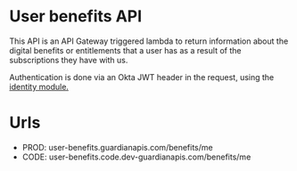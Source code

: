 # User benefits API

This API is an API Gateway triggered lambda to return information about the digital benefits or entitlements that a user has as a result of the subscriptions they have with us.

Authentication is done via an Okta JWT header in the request, using the [identity module.](../../modules/identity/README.md)

# Urls

- PROD: user-benefits.guardianapis.com/benefits/me
- CODE: user-benefits.code.dev-guardianapis.com/benefits/me
